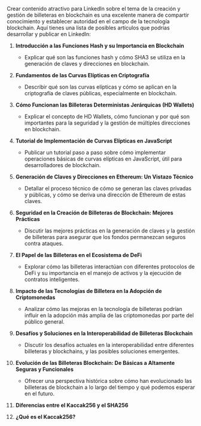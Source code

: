 Crear contenido atractivo para LinkedIn sobre el tema de la creación y gestión de billeteras en blockchain es una excelente manera de compartir conocimiento y establecer autoridad en el campo de la tecnología blockchain. Aquí tienes una lista de posibles artículos que podrías desarrollar y publicar en LinkedIn:

1. **Introducción a las Funciones Hash y su Importancia en Blockchain**
   - Explicar qué son las funciones hash y cómo SHA3 se utiliza en la generación de claves y direcciones en blockchain.

2. **Fundamentos de las Curvas Elípticas en Criptografía**
   - Describir qué son las curvas elípticas y cómo se aplican en la criptografía de claves públicas, especialmente en blockchain.

3. **Cómo Funcionan las Billeteras Deterministas Jerárquicas (HD Wallets)**
   - Explicar el concepto de HD Wallets, cómo funcionan y por qué son importantes para la seguridad y la gestión de múltiples direcciones en blockchain.

4. **Tutorial de Implementación de Curvas Elípticas en JavaScript**
   - Publicar un tutorial paso a paso sobre cómo implementar operaciones básicas de curvas elípticas en JavaScript, útil para desarrolladores de blockchain.

5. **Generación de Claves y Direcciones en Ethereum: Un Vistazo Técnico**
   - Detallar el proceso técnico de cómo se generan las claves privadas y públicas, y cómo se deriva una dirección de Ethereum de estas claves.

6. **Seguridad en la Creación de Billeteras de Blockchain: Mejores Prácticas**
   - Discutir las mejores prácticas en la generación de claves y la gestión de billeteras para asegurar que los fondos permanezcan seguros contra ataques.

7. **El Papel de las Billeteras en el Ecosistema de DeFi**
   - Explorar cómo las billeteras interactúan con diferentes protocolos de DeFi y su importancia en el manejo de activos y la ejecución de contratos inteligentes.

8. **Impacto de las Tecnologías de Billetera en la Adopción de Criptomonedas**
   - Analizar cómo las mejoras en la tecnología de billeteras podrían influir en la adopción más amplia de las criptomonedas por parte del público general.

9. **Desafíos y Soluciones en la Interoperabilidad de Billeteras Blockchain**
   - Discutir los desafíos actuales en la interoperabilidad entre diferentes billeteras y blockchains, y las posibles soluciones emergentes.

10. **Evolución de las Billeteras Blockchain: De Básicas a Altamente Seguras y Funcionales**
    - Ofrecer una perspectiva histórica sobre cómo han evolucionado las billeteras de blockchain a lo largo del tiempo y qué podemos esperar en el futuro.

11. **Diferencias entre el Kaccak256 y el SHA256**
12. **¿Qué es el Kaccak256?**
